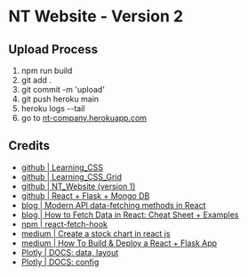 # NT Website - Version 2


## Upload Process

1. npm run build
2. git add .  
3. git commit -m 'upload'   
4. git push heroku main 
5. heroku logs --tail 
6. go to [nt-company.herokuapp.com](https://nt-company.herokuapp.com/)


## Credits

- [github | Learning_CSS](https://github.com/Arseni1919/Learning_CSS)
- [github | Learning_CSS_Grid](https://github.com/Arseni1919/Learning_CSS_Grid)
- [github | NT_Website (version 1)](https://github.com/Arseni1919/NT_website)
- [github | React + Flask + Mongo DB](https://github.com/Arseni1919/learning_react_flask_mongodb)
- [blog | Modern API data-fetching methods in React](https://blog.logrocket.com/modern-api-data-fetching-methods-react/#:~:text=The%20Fetch%20API%20through%20the,to%20an%20endpoint%2C%20and%20more.)
- [blog | How to Fetch Data in React: Cheat Sheet + Examples](https://www.freecodecamp.org/news/fetch-data-react/)
- [npm | react-fetch-hook](https://www.npmjs.com/package/react-fetch-hook)
- [medium | Create a stock chart in react js](https://medium.com/how-to-react/create-a-stock-chart-in-react-js-677be5f2f356)
- [medium | How To Build & Deploy a React + Flask App](https://towardsdatascience.com/build-deploy-a-react-flask-app-47a89a5d17d9)
- [Plotly | DOCS: data, layout](https://plotly.com/javascript/reference/index/)
- [Plotly | DOCS: config](https://plotly.com/javascript/configuration-options/)